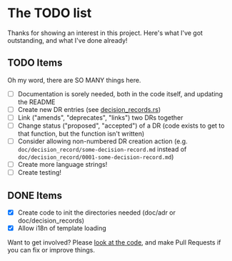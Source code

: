 # The TODO list

Thanks for showing an interest in this project. Here's what I've got outstanding, and what I've done already!

## TODO Items

Oh my word, there are SO MANY things here.

* [ ] Documentation is sorely needed, both in the code itself, and updating the README
* [ ] Create new DR entries (see [decision_records.rs](src/decision_record.rs))
* [ ] Link ("amends", "deprecates", "links") two DRs together
* [ ] Change status ("proposed", "accepted") of a DR (code exists to get to that function, but the function isn't written)
* [ ] Consider allowing non-numbered DR creation action (e.g. `doc/decision_record/some-decision-record.md` instead of `doc/decision_record/0001-some-decision-record.md`)
* [ ] Create more language strings!
* [ ] Create testing!

## DONE Items

* [x] Create code to init the directories needed (doc/adr or doc/decision_records)
* [x] Allow i18n of template loading

Want to get involved? Please [look at the code](https://github.com/DecisionRecords/rust-decision-records), and make Pull Requests if you can fix or improve things.
